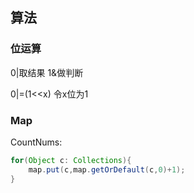 ## 算法

### 位运算

0|取结果 1&做判断 

0|=(1<<x) 令x位为1

### Map

CountNums:

```java
for(Object c: Collections){
    map.put(c,map.getOrDefault(c,0)+1);
}
```